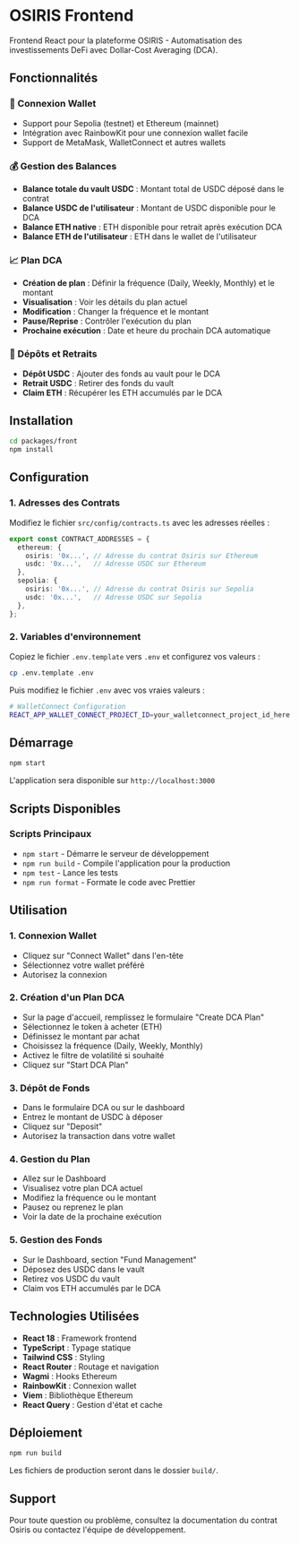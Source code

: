 # OSIRIS Frontend

Frontend React pour la plateforme OSIRIS - Automatisation des investissements DeFi avec Dollar-Cost Averaging (DCA).

## Fonctionnalités

### 🔗 Connexion Wallet

- Support pour Sepolia (testnet) et Ethereum (mainnet)
- Intégration avec RainbowKit pour une connexion wallet facile
- Support de MetaMask, WalletConnect et autres wallets

### 💰 Gestion des Balances

- **Balance totale du vault USDC** : Montant total de USDC déposé dans le contrat
- **Balance USDC de l'utilisateur** : Montant de USDC disponible pour le DCA
- **Balance ETH native** : ETH disponible pour retrait après exécution DCA
- **Balance ETH de l'utilisateur** : ETH dans le wallet de l'utilisateur

### 📈 Plan DCA

- **Création de plan** : Définir la fréquence (Daily, Weekly, Monthly) et le montant
- **Visualisation** : Voir les détails du plan actuel
- **Modification** : Changer la fréquence et le montant
- **Pause/Reprise** : Contrôler l'exécution du plan
- **Prochaine exécution** : Date et heure du prochain DCA automatique

### 💸 Dépôts et Retraits

- **Dépôt USDC** : Ajouter des fonds au vault pour le DCA
- **Retrait USDC** : Retirer des fonds du vault
- **Claim ETH** : Récupérer les ETH accumulés par le DCA

## Installation

```bash
cd packages/front
npm install
```

## Configuration

### 1. Adresses des Contrats

Modifiez le fichier `src/config/contracts.ts` avec les adresses réelles :

```typescript
export const CONTRACT_ADDRESSES = {
  ethereum: {
    osiris: '0x...', // Adresse du contrat Osiris sur Ethereum
    usdc: '0x...',   // Adresse USDC sur Ethereum
  },
  sepolia: {
    osiris: '0x...', // Adresse du contrat Osiris sur Sepolia
    usdc: '0x...',   // Adresse USDC sur Sepolia
  },
};
```

### 2. Variables d'environnement

Copiez le fichier `.env.template` vers `.env` et configurez vos valeurs :

```bash
cp .env.template .env
```

Puis modifiez le fichier `.env` avec vos vraies valeurs :

```bash
# WalletConnect Configuration
REACT_APP_WALLET_CONNECT_PROJECT_ID=your_walletconnect_project_id_here
```

## Démarrage

```bash
npm start
```

L'application sera disponible sur `http://localhost:3000`

## Scripts Disponibles

### Scripts Principaux

- `npm start` - Démarre le serveur de développement
- `npm run build` - Compile l'application pour la production
- `npm test` - Lance les tests
- `npm run format` - Formate le code avec Prettier

## Utilisation

### 1. Connexion Wallet

- Cliquez sur "Connect Wallet" dans l'en-tête
- Sélectionnez votre wallet préféré
- Autorisez la connexion

### 2. Création d'un Plan DCA

- Sur la page d'accueil, remplissez le formulaire "Create DCA Plan"
- Sélectionnez le token à acheter (ETH)
- Définissez le montant par achat
- Choisissez la fréquence (Daily, Weekly, Monthly)
- Activez le filtre de volatilité si souhaité
- Cliquez sur "Start DCA Plan"

### 3. Dépôt de Fonds

- Dans le formulaire DCA ou sur le dashboard
- Entrez le montant de USDC à déposer
- Cliquez sur "Deposit"
- Autorisez la transaction dans votre wallet

### 4. Gestion du Plan

- Allez sur le Dashboard
- Visualisez votre plan DCA actuel
- Modifiez la fréquence ou le montant
- Pausez ou reprenez le plan
- Voir la date de la prochaine exécution

### 5. Gestion des Fonds

- Sur le Dashboard, section "Fund Management"
- Déposez des USDC dans le vault
- Retirez vos USDC du vault
- Claim vos ETH accumulés par le DCA

## Technologies Utilisées

- **React 18** : Framework frontend
- **TypeScript** : Typage statique
- **Tailwind CSS** : Styling
- **React Router** : Routage et navigation
- **Wagmi** : Hooks Ethereum
- **RainbowKit** : Connexion wallet
- **Viem** : Bibliothèque Ethereum
- **React Query** : Gestion d'état et cache

## Déploiement

```bash
npm run build
```

Les fichiers de production seront dans le dossier `build/`.

## Support

Pour toute question ou problème, consultez la documentation du contrat Osiris ou contactez l'équipe de développement.
